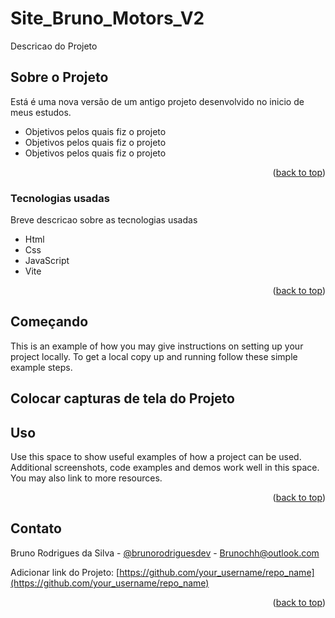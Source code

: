 # Site_Bruno_Motors_V2
Descricao do Projeto

<a name="readme-top"></a>

## Sobre o Projeto

Está é uma nova versão de um antigo projeto desenvolvido no inicio de meus estudos.

* Objetivos pelos quais fiz o projeto
* Objetivos pelos quais fiz o projeto
* Objetivos pelos quais fiz o projeto

<p align="right">(<a href="#readme-top">back to top</a>)</p>

### Tecnologias usadas

Breve descricao sobre as tecnologias usadas

* Html
* Css
* JavaScript
* Vite

<p align="right">(<a href="#readme-top">back to top</a>)</p>

## Começando

This is an example of how you may give instructions on setting up your project locally.
To get a local copy up and running follow these simple example steps.

## Colocar capturas de tela do Projeto

## Uso

Use this space to show useful examples of how a project can be used. Additional screenshots, code examples and demos work well in this space. You may also link to more resources.

<p align="right">(<a href="#readme-top">back to top</a>)</p>

## Contato

Bruno Rodrigues da Silva - [@brunorodriguesdev](https://www.instagram.com/brunorodriguesdev/) - Brunochh@outlook.com

Adicionar link do Projeto: [https://github.com/your_username/repo_name](https://github.com/your_username/repo_name)

<p align="right">(<a href="#readme-top">back to top</a>)</p>
